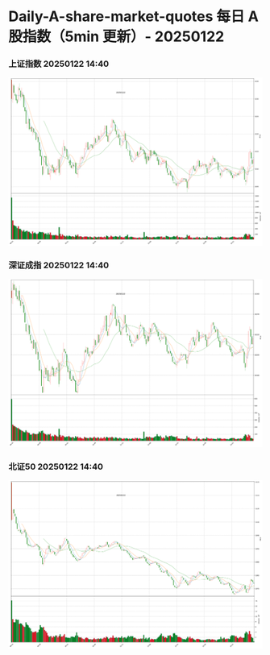
# Daily-A-share-market-quotes 每日 A 股指数（5min 更新）- 20250122

### 上证指数 20250122 14:40
![](./fig/2025/1/20250122-sh000001.png)

### 深证成指 20250122 14:40
![](./fig/2025/1/20250122-sz399001.png)

### 北证50 20250122 14:40
![](./fig/2025/1/20250122-bj899050.png)
